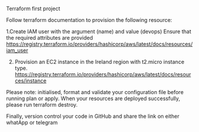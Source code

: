 Terraform first project

Follow terraform documentation to provision the following resource:

1.Create IAM user with the argument (name) and value (devops)
Ensure that the required attributes are provided
https://registry.terraform.io/providers/hashicorp/aws/latest/docs/resources/iam_user


2. Provision an EC2 instance in the Ireland region with t2.micro instance type.
https://registry.terraform.io/providers/hashicorp/aws/latest/docs/resources/instance


Please note: initialised, format and validate your configuration file before running plan or apply. When your resources are deployed successfully, please run terraform destroy.


Finally, version control your code in GitHub and share the link on either whatApp or telegram
